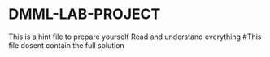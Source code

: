 # DMML-LAB-PROJECT
This is a hint file to prepare yourself
Read and understand everything
#This file dosent contain the full solution
